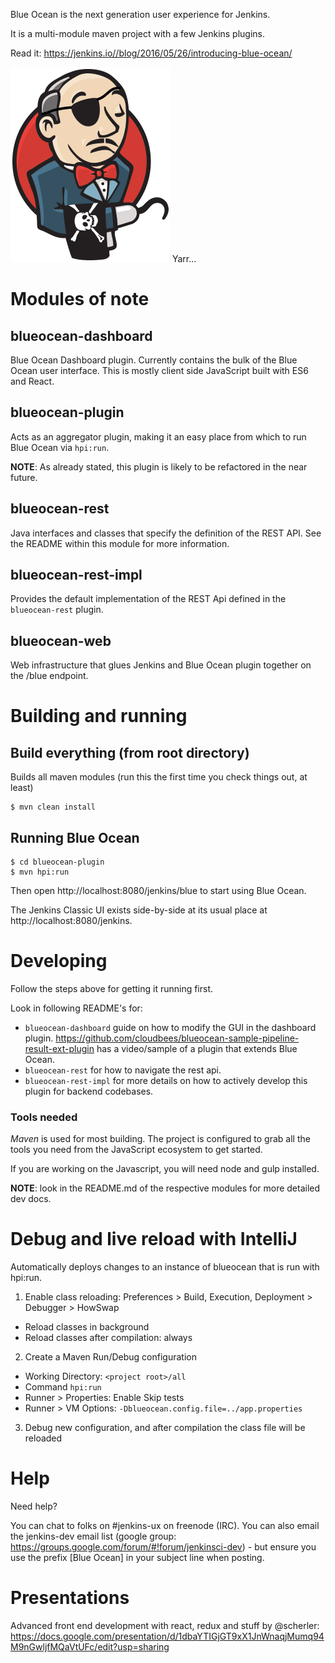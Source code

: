 Blue Ocean is the next generation user experience for Jenkins.

It is a multi-module maven project with a few Jenkins plugins. 

Read it: 
https://jenkins.io//blog/2016/05/26/introducing-blue-ocean/




![Pirate logo, because it's ocean and stuff](logo-yarrr.png)
Yarr...

# Modules of note
## blueocean-dashboard

Blue Ocean Dashboard plugin. Currently contains the bulk of the Blue Ocean user interface. This is mostly client side JavaScript built with ES6 and React. 

## blueocean-plugin

Acts as an aggregator plugin, making it an easy place from which to run Blue Ocean via `hpi:run`. 

__NOTE__: As already stated, this plugin is likely to be refactored in the near future.


## blueocean-rest

Java interfaces and classes that specify the definition of the REST API. See the README within this module for more information.

## blueocean-rest-impl

Provides the default implementation of the REST Api defined in the `blueocean-rest` plugin.

## blueocean-web

Web infrastructure that glues Jenkins and Blue Ocean plugin together on the /blue endpoint. 

    
# Building and running

## Build everything (from root directory)
Builds all maven modules (run this the first time you check things out, at least)

```
$ mvn clean install
```

## Running Blue Ocean

```
$ cd blueocean-plugin
$ mvn hpi:run
```

Then open http://localhost:8080/jenkins/blue to start using Blue Ocean.

The Jenkins Classic UI exists side-by-side at its usual place at http://localhost:8080/jenkins.

# Developing 

Follow the steps above for getting it running first. 

Look in following README's for:
* ``blueocean-dashboard`` guide on how to modify the GUI in the dashboard plugin. https://github.com/cloudbees/blueocean-sample-pipeline-result-ext-plugin has a video/sample of a plugin that extends Blue Ocean. 
* ``blueocean-rest`` for how to navigate the rest api. 
* ``blueocean-rest-impl`` for more details on how to actively develop this plugin for backend codebases.

### Tools needed

*Maven* is used for most building. The project is configured to grab all the tools you need from the JavaScript ecosystem to get started. 

If you are working on the Javascript, you will need node and gulp installed.


__NOTE__: look in the README.md of the respective modules for more detailed dev docs. 



# Debug and live reload with IntelliJ
Automatically deploys changes to an instance of blueocean that is run with hpi:run.

1. Enable class reloading: Preferences > Build, Execution, Deployment > Debugger > HowSwap
  * Reload classes in background
  * Reload classes after compilation: always
2. Create a Maven Run/Debug configuration
 * Working Directory: `<project root>/all`
 * Command `hpi:run`
 * Runner > Properties: Enable Skip tests
 * Runner > VM Options: `-Dblueocean.config.file=../app.properties`
3. Debug new configuration, and after compilation the class file will be reloaded

# Help

Need help? 

You can chat to folks on #jenkins-ux on freenode (IRC). You can also email the jenkins-dev email list (google group: https://groups.google.com/forum/#!forum/jenkinsci-dev) - but ensure you use the prefix [Blue Ocean] in your subject line when posting.

# Presentations

Advanced front end development with react, redux and stuff by @scherler: https://docs.google.com/presentation/d/1dbaYTIGjGT9xX1JnWnaqjMumq94M9nGwljfMQaVtUFc/edit?usp=sharing
